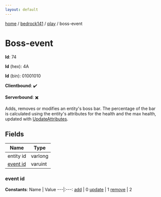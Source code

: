 ```yaml
---
layout: default
---
```


[home](/)  /  [bedrock141](/protocol/bedrock141)  /  [play](/protocol/bedrock141/play)  /  boss-event

# Boss-event

**Id**: 74

**Id** (hex): 4A

**Id** (bin): 01001010

**Clientbound**: ✔️

**Serverbound**: ✖️

Adds, removes or modifies an entity's boss bar. The percentage of the bar is calculated using the entity's attributes for the health and the max health, updated with [UpdateAttributes](play_update-attributes).

## Fields

Name | Type
---|---
entity id | varlong
[event id](#event-id) | varuint

### event id

**Constants**:
Name | Value
---|:---:
[add](event-id_add) | 0
[update](event-id_update) | 1
[remove](event-id_remove) | 2

